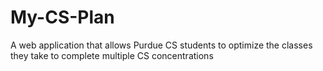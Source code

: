 # My-CS-Plan
A web application that allows Purdue CS students to optimize the classes they take to complete multiple CS concentrations
